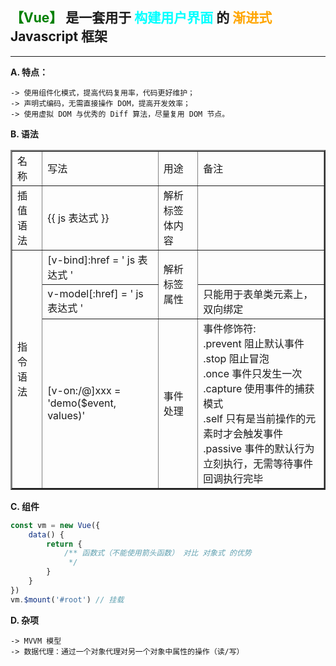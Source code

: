 ## <font color='green'>【Vue】</font> 是一套用于<font color='aqua'> 构建用户界面 </font>的<font color='orange'> 渐进式</font> Javascript 框架

---

**A. 特点：**

    -> 使用组件化模式，提高代码复用率，代码更好维护；
    -> 声明式编码，无需直接操作 DOM，提高开发效率；
    -> 使用虚拟 DOM 与优秀的 Diff 算法，尽量复用 DOM 节点。


**B. 语法**

<table border=2>
    <tr>
        <td>名称</td>
        <td>写法</td>
        <td>用途</td>
        <td>备注</td>
    </tr>
    <tr>
        <td>插值语法</td>
        <td>{{ js 表达式 }}</td>
        <td>解析标签体内容</td>
        <td></td>
    </tr>
    <tr>
        <td rowspan=3>指令语法</td>
        <td>[v-bind]:href = ' js 表达式 '</td>
        <td rowspan=2>解析标签属性</td>
        <td></td>
    </tr>
    <tr>
        <td>v-model[:href] = ' js 表达式 '</td>
        <td>只能用于表单类元素上，双向绑定</td>
    </tr>
    <tr>
        <td>[v-on:/@]xxx = 'demo($event, values)'</td>
        <td>事件处理</td>
        <td>事件修饰符: 
        <br/> .prevent 阻止默认事件
        <br/> .stop 阻止冒泡
        <br/> .once 事件只发生一次
        <br/> .capture 使用事件的捕获模式
        <br/> .self 只有是当前操作的元素时才会触发事件
        <br/> .passive 事件的默认行为立刻执行，无需等待事件回调执行完毕
        </td>
    </tr>
</table>  

**C. 组件**

```javascript
const vm = new Vue({
    data() {
        return {
            /** 函数式（不能使用箭头函数） 对比 对象式 的优势
             */
        }
    }
})
vm.$mount('#root') // 挂载
```

**D. 杂项**

    -> MVVM 模型
    -> 数据代理：通过一个对象代理对另一个对象中属性的操作（读/写）












